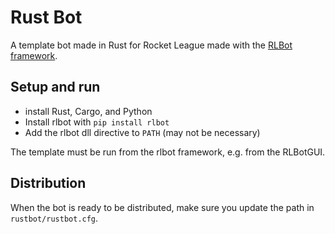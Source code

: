 # Rust Bot
A template bot made in Rust for Rocket League made with the [RLBot framework](https://github.com/RLBot/RLBot).

## Setup and run
- install Rust, Cargo, and Python
- Install rlbot with `pip install rlbot`
- Add the rlbot dll directive to `PATH` (may not be necessary)

The template must be run from the rlbot framework, e.g. from the RLBotGUI.

## Distribution
When the bot is ready to be distributed, make sure you update the path in `rustbot/rustbot.cfg`.
